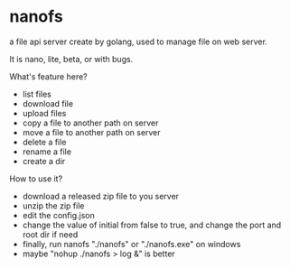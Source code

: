 # nanofs
a file api server create by golang, used to manage file on web server.

It is nano, lite, beta, or with bugs. 

What's feature here?
 - list files
 - download file
 - upload files
 - copy a file to another path on server
 - move a file to another path on server
 - delete a file
 - rename a file
 - create a dir

How to use it?
 - download a released zip file to you server
 - unzip the zip file
 - edit the config.json
 - change the value of initial from false to true, and change the port and root dir if need
 - finally, run nanofs "./nanofs" or "./nanofs.exe" on windows
 - maybe "nohup ./nanofs > log &" is better
